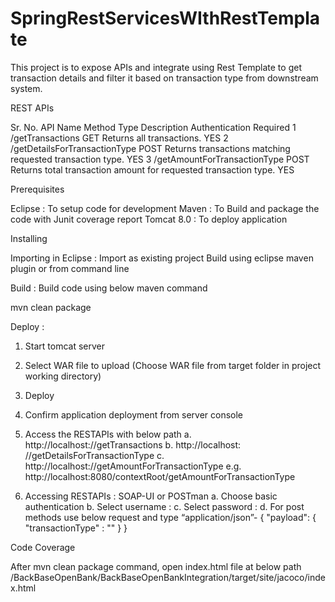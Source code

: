 # SpringRestServicesWIthRestTemplate

This project is to expose APIs and integrate using Rest Template to get transaction details and filter it based on transaction type from downstream system.

REST APIs

Sr. No.	API Name	Method Type	Description	Authentication Required
1	/getTransactions	GET	Returns all transactions.	YES
2	/getDetailsForTransactionType 	POST	Returns transactions matching requested transaction type.	YES
3	/getAmountForTransactionType 	POST	 Returns total transaction amount for requested transaction type.	YES

Prerequisites

Eclipse : To setup code for development
Maven : To Build and package the code with Junit coverage report
Tomcat 8.0 : To deploy application

Installing

Importing in Eclipse :
Import as existing project
Build using eclipse maven plugin or from command line

Build :
Build code using below maven command

mvn clean package

Deploy :
1.	Start tomcat server 
2.	Select WAR file to upload (Choose WAR  file from target folder in project working directory)  
3.	Deploy
4.	Confirm application deployment from server console
 
5.	Access the RESTAPIs with below path
  a.	http://localhost:<tomcat port>/<application deployment name>/getTransactions
  b.	http://localhost: <tomcat port>/<application deployment name>/getDetailsForTransactionType
  c.	http://localhost:<tomcat port>/<application deployment name>/getAmountForTransactionType
               e.g. http://localhost:8080/contextRoot/getAmountForTransactionType
 
6.	Accessing RESTAPIs : SOAP-UI or POSTman
  a.	Choose basic authentication
  b.	Select username : <See configuration>
  c.	Select password : <See configuration>
  d.	For post methods use below request and type “application/json”-
       {
	      "payload": {
		      "transactionType" : "<payment-type>"
	       }
      }

Code Coverage

After mvn clean package command, open index.html file at below path
<WorkDirectory>/BackBaseOpenBank/BackBaseOpenBankIntegration/target/site/jacoco/index.html
 

